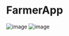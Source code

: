 # FarmerApp
![image](https://user-images.githubusercontent.com/72441583/220189228-3dcbe1d7-eca8-4bb8-a388-31fa2e1b23d9.png) ![image](https://user-images.githubusercontent.com/72441583/220189257-cd69e904-0923-485e-b2f1-23f98a5669ab.png)


